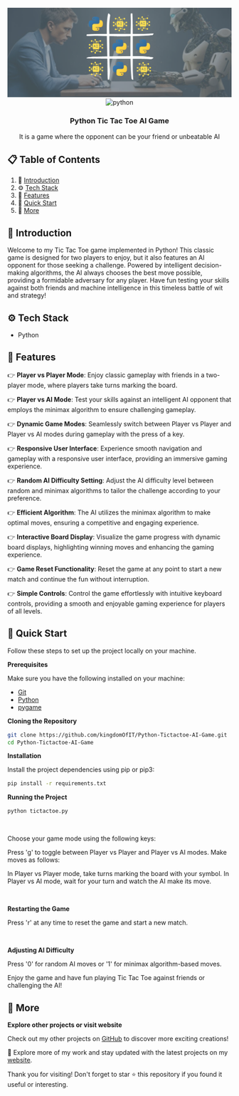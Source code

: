 <div align="center">
  <br />
    <img src="https://github.com/kingdomOfIT/Python-Tictactoe-AI-Game/blob/main/media/img/CoverImage.png" alt="Project Banner">
  <br />
  <div>
    <img src="https://img.shields.io/badge/-Python-black?style=for-the-badge&logoColor=white&logo=python&color=4584b6" alt="python" />
  </div>

  <h3 align="center">Python Tic Tac Toe AI Game</h3>

   <div align="center">
    It is a game where the opponent can be your friend or unbeatable AI
    </div>
</div>

## 📋 <a name="table">Table of Contents</a>

1. 🤖 [Introduction](#introduction)
2. ⚙️ [Tech Stack](#tech-stack)
3. 🔋 [Features](#features)
4. 🤸 [Quick Start](#quick-start)
5. 🚀 [More](#more)


## <a name="introduction">🤖 Introduction</a>

Welcome to my Tic Tac Toe game implemented in Python! This classic game is designed for two players to enjoy, but it also features an AI opponent for those seeking a challenge. Powered by intelligent decision-making algorithms, the AI always chooses the best move possible, providing a formidable adversary for any player. Have fun testing your skills against both friends and machine intelligence in this timeless battle of wit and strategy!


## <a name="tech-stack">⚙️ Tech Stack</a>

- Python

## <a name="features">🔋 Features</a>

👉 **Player vs Player Mode**: Enjoy classic gameplay with friends in a two-player mode, where players take turns marking the board.

👉 **Player vs AI Mode**: Test your skills against an intelligent AI opponent that employs the minimax algorithm to ensure challenging gameplay.

👉 **Dynamic Game Modes**: Seamlessly switch between Player vs Player and Player vs AI modes during gameplay with the press of a key.

👉 **Responsive User Interface**: Experience smooth navigation and gameplay with a responsive user interface, providing an immersive gaming experience.

👉 **Random AI Difficulty Setting**: Adjust the AI difficulty level between random and minimax algorithms to tailor the challenge according to your preference.

👉 **Efficient Algorithm**: The AI utilizes the minimax algorithm to make optimal moves, ensuring a competitive and engaging experience.

👉 **Interactive Board Display**: Visualize the game progress with dynamic board displays, highlighting winning moves and enhancing the gaming experience.

👉 **Game Reset Functionality**: Reset the game at any point to start a new match and continue the fun without interruption.

👉 **Simple Controls**: Control the game effortlessly with intuitive keyboard controls, providing a smooth and enjoyable gaming experience for players of all levels.


## <a name="quick-start">🤸 Quick Start</a>

Follow these steps to set up the project locally on your machine.

**Prerequisites**

Make sure you have the following installed on your machine:

- [Git](https://git-scm.com/)
- [Python](https://www.python.org/)
- [pygame](https://www.pygame.org/news)

**Cloning the Repository**

```bash
git clone https://github.com/kingdomOfIT/Python-Tictactoe-AI-Game.git
cd Python-Tictactoe-AI-Game
```

**Installation**

Install the project dependencies using pip or pip3:

```bash
pip install -r requirements.txt
```

**Running the Project**

```bash
python tictactoe.py
```
<br />

Choose your game mode using the following keys:

Press 'g' to toggle between Player vs Player and Player vs AI modes.
Make moves as follows:

In Player vs Player mode, take turns marking the board with your symbol.
In Player vs AI mode, wait for your turn and watch the AI make its move.

<br />

**Restarting the Game**

Press 'r' at any time to reset the game and start a new match.

<br />

**Adjusting AI Difficulty**

Press '0' for random AI moves or '1' for minimax algorithm-based moves.

Enjoy the game and have fun playing Tic Tac Toe against friends or challenging the AI!


## <a name="more">🚀 More</a>

**Explore other projects or visit website**

Check out my other projects on <a href="https://github.com/kingdomOfIT" target="_blank">GitHub</a> to discover more exciting creations!

🚀 Explore more of my work and stay updated with the latest projects on my <a href="https://amirkahriman.com" target="_blank">website</a>.

Thank you for visiting! Don't forget to star ⭐ this repository if you found it useful or interesting.

<br />
<br />

#
